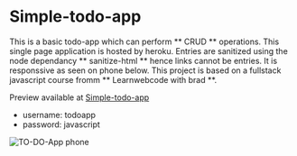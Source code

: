 # Simple-todo-app

This is a basic todo-app which can perform ** CRUD ** operations.
This single page application is hosted by heroku.
Entries are sanitized using the node dependancy ** sanitize-html ** hence links cannot be entries. It is responssive as seen on phone below.
This project is based on a fullstack javascript course fromm ** Learnwebcode with brad **.

Preview available at [Simple-todo-app](https://remote-to-do-app.herokuapp.com/) 

- username: todoapp
- password: javascript


![TO-DO-App phone](https://user-images.githubusercontent.com/40341693/89740590-c4335400-da92-11ea-9bb8-38d0060dc678.png)

